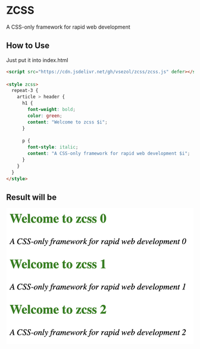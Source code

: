 # ZCSS

A CSS-only framework for rapid web development

## How to Use

Just put it into index.html

```html
<script src="https://cdn.jsdelivr.net/gh/vsezol/zcss/zcss.js" defer></script>

<style zcss>
  repeat-3 {
    article > header {
      h1 {
        font-weight: bold;
        color: green;
        content: "Welcome to zcss $i";
      }

      p {
        font-style: italic;
        content: "A CSS-only framework for rapid web development $i";
      }
    }
  }
</style>
```

## Result will be

![example](example.png)
